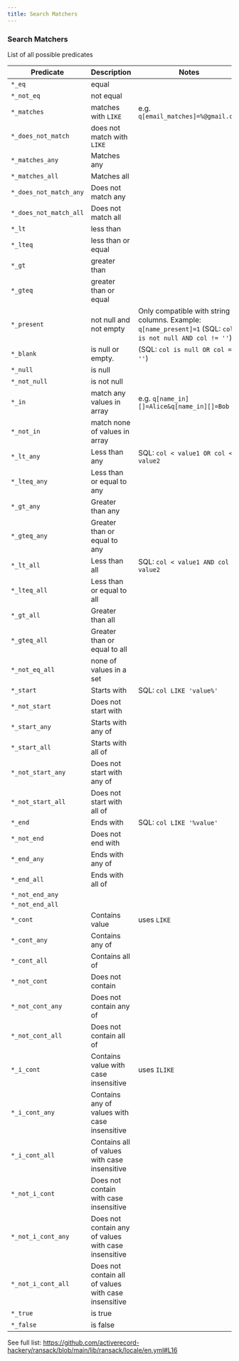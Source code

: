 ```yaml
---
title: Search Matchers
---
```


### Search Matchers

List of all possible predicates

| Predicate              | Description                                          | Notes                                                                                                    |
| ---------------------- | ---------------------------------------------------- | -------------------------------------------------------------------------------------------------------- |
| `*_eq`                 | equal                                                |                                                                                                          |
| `*_not_eq`             | not equal                                            |                                                                                                          |
| `*_matches`            | matches with `LIKE`                                  | e.g. `q[email_matches]=%@gmail.com`                                                                      |
| `*_does_not_match`     | does not match with `LIKE`                           |                                                                                                          |
| `*_matches_any`        | Matches any                                          |                                                                                                          |
| `*_matches_all`        | Matches all                                          |                                                                                                          |
| `*_does_not_match_any` | Does not match any                                   |                                                                                                          |
| `*_does_not_match_all` | Does not match all                                   |                                                                                                          |
| `*_lt`                 | less than                                            |                                                                                                          |
| `*_lteq`               | less than or equal                                   |                                                                                                          |
| `*_gt`                 | greater than                                         |                                                                                                          |
| `*_gteq`               | greater than or equal                                |                                                                                                          |
| `*_present`            | not null and not empty                               | Only compatible with string columns. Example: `q[name_present]=1` (SQL: `col is not null AND col != ''`) |
| `*_blank`              | is null or empty.                                    | (SQL: `col is null OR col = ''`)                                                                         |
| `*_null`               | is null                                              |                                                                                                          |
| `*_not_null`           | is not null                                          |                                                                                                          |
| `*_in`                 | match any values in array                            | e.g. `q[name_in][]=Alice&q[name_in][]=Bob`                                                               |
| `*_not_in`             | match none of values in array                        |                                                                                                          |
| `*_lt_any`             | Less than any                                        | SQL: `col < value1 OR col < value2`                                                                      |
| `*_lteq_any`           | Less than or equal to any                            |                                                                                                          |
| `*_gt_any`             | Greater than any                                     |                                                                                                          |
| `*_gteq_any`           | Greater than or equal to any                         |                                                                                                          |
| `*_lt_all`             | Less than all                                        | SQL: `col < value1 AND col < value2`                                                                     |
| `*_lteq_all`           | Less than or equal to all                            |                                                                                                          |
| `*_gt_all`             | Greater than all                                     |                                                                                                          |
| `*_gteq_all`           | Greater than or equal to all                         |                                                                                                          |
| `*_not_eq_all`         | none of values in a set                              |                                                                                                          |
| `*_start`              | Starts with                                          | SQL: `col LIKE 'value%'`                                                                                 |
| `*_not_start`          | Does not start with                                  |                                                                                                          |
| `*_start_any`          | Starts with any of                                   |                                                                                                          |
| `*_start_all`          | Starts with all of                                   |                                                                                                          |
| `*_not_start_any`      | Does not start with any of                           |                                                                                                          |
| `*_not_start_all`      | Does not start with all of                           |                                                                                                          |
| `*_end`                | Ends with                                            | SQL: `col LIKE '%value'`                                                                                 |
| `*_not_end`            | Does not end with                                    |                                                                                                          |
| `*_end_any`            | Ends with any of                                     |                                                                                                          |
| `*_end_all`            | Ends with all of                                     |                                                                                                          |
| `*_not_end_any`        |                                                      |                                                                                                          |
| `*_not_end_all`        |                                                      |                                                                                                          |
| `*_cont`               | Contains value                                       | uses `LIKE`                                                                                              |
| `*_cont_any`           | Contains any of                                      |                                                                                                          |
| `*_cont_all`           | Contains all of                                      |                                                                                                          |
| `*_not_cont`           | Does not contain                                     |
| `*_not_cont_any`       | Does not contain any of                              |                                                                                                          |
| `*_not_cont_all`       | Does not contain all of                              |                                                                                                          |
| `*_i_cont`             | Contains value with case insensitive                 | uses `ILIKE`                                                                                             |
| `*_i_cont_any`         | Contains any of values with case insensitive         |                                                                                                          |
| `*_i_cont_all`         | Contains all of values with case insensitive         |                                                                                                          |
| `*_not_i_cont`         | Does not contain with case insensitive               |
| `*_not_i_cont_any`     | Does not contain any of values with case insensitive |                                                                                                          |
| `*_not_i_cont_all`     | Does not contain all of values with case insensitive |                                                                                                          |
| `*_true`               | is true                                              |                                                                                                          |
| `*_false`              | is false                                             |                                                                                                          |

See full list: https://github.com/activerecord-hackery/ransack/blob/main/lib/ransack/locale/en.yml#L16
